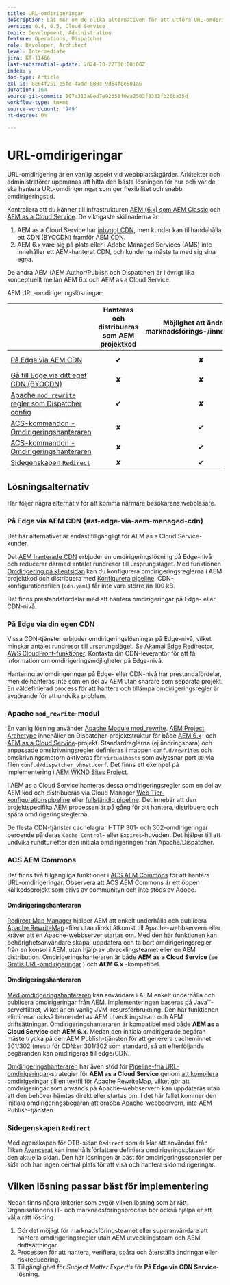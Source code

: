```yaml
---
title: URL-omdirigeringar
description: Läs mer om de olika alternativen för att utföra URL-omdirigering i AEM.
version: 6.4, 6.5, Cloud Service
topic: Development, Administration
feature: Operations, Dispatcher
role: Developer, Architect
level: Intermediate
jira: KT-11466
last-substantial-update: 2024-10-22T00:00:00Z
index: y
doc-type: Article
exl-id: 8e64f251-e5fd-4add-880e-9d54f8e501a6
duration: 164
source-git-commit: 907a313a9ed7e92358f0aa2503f8333fb26ba35d
workflow-type: tm+mt
source-wordcount: '949'
ht-degree: 0%

---
```


# URL-omdirigeringar

URL-omdirigering är en vanlig aspekt vid webbplatsåtgärder. Arkitekter och administratörer uppmanas att hitta den bästa lösningen för hur och var de ska hantera URL-omdirigeringar som ger flexibilitet och snabb omdirigeringstid.

Kontrollera att du känner till infrastrukturen [AEM (6.x) som AEM Classic](https://experienceleague.adobe.com/en/docs/experience-manager-learn/dispatcher-tutorial/chapter-2) och [AEM as a Cloud Service](https://experienceleague.adobe.com/en/docs/experience-manager-cloud-service/content/overview/architecture). De viktigaste skillnaderna är:

1. AEM as a Cloud Service har [inbyggt CDN](https://experienceleague.adobe.com/en/docs/experience-manager-cloud-service/content/implementing/content-delivery/cdn), men kunder kan tillhandahålla ett CDN (BYOCDN) framför AEM CDN.
1. AEM 6.x vare sig på plats eller i Adobe Managed Services (AMS) inte innehåller ett AEM-hanterat CDN, och kunderna måste ta med sig sina egna.

De andra AEM (AEM Author/Publish och Dispatcher) är i övrigt lika konceptuellt mellan AEM 6.x och AEM as a Cloud Service.

AEM URL-omdirigeringslösningar:

|                                                   | Hanteras och distribueras som AEM projektkod | Möjlighet att ändra per marknadsförings-/innehållsteam | AEM som Cloud Service-kompatibel | Var körning av omdirigering sker |
|---------------------------------------------------|:-----------------------:|:---------------------:|:---------------------:| :---------------------:|
| [På Edge via AEM CDN](#at-edge-via-aem-managed-cdn) | ✔ | ✘ | ✔ | Edge/CDN (inbyggt) |
| [Gå till Edge via ditt eget CDN (BYOCDN)](#at-edge-via-bring-your-own-cdn) | ✘ | ✘ | ✔ | Edge/CDN (BYOCDN) |
| [Apache `mod_rewrite` regler som Dispatcher config](#apache-mod_rewrite-module) | ✔ | ✘ | ✔ | Dispatcher |
| [ACS-kommandon - Omdirigeringshanteraren](#redirect-map-manager) | ✘ | ✔ | ✔ | Dispatcher |
| [ACS-kommandon - Omdirigeringshanteraren](#redirect-manager) | ✘ | ✔ | ✔ | AEM / DISPATCHER |
| [Sidegenskapen `Redirect`](#the-redirect-page-property) | ✘ | ✔ | ✔ | AEM |


## Lösningsalternativ

Här följer några alternativ för att komma närmare besökarens webbläsare.

### På Edge via AEM CDN {#at-edge-via-aem-managed-cdn}

Det här alternativet är endast tillgängligt för AEM as a Cloud Service-kunder.

Det [AEM hanterade CDN](https://experienceleague.adobe.com/en/docs/experience-manager-cloud-service/content/implementing/content-delivery/cdn) erbjuder en omdirigeringslösning på Edge-nivå och reducerar därmed antalet rundresor till ursprungsläget. Med funktionen [Omdirigering på klientsidan](https://experienceleague.adobe.com/en/docs/experience-manager-cloud-service/content/implementing/content-delivery/cdn-configuring-traffic#client-side-redirectors) kan du konfigurera omdirigeringsreglerna i AEM projektkod och distribuera med [Konfigurera pipeline](https://experienceleague.adobe.com/en/docs/experience-manager-learn/cloud-service/security/traffic-filter-and-waf-rules/how-to-setup#deploy-rules-through-cloud-manager). CDN-konfigurationsfilen (`cdn.yaml`) får inte vara större än 100 kB.

Det finns prestandafördelar med att hantera omdirigeringar på Edge- eller CDN-nivå.

### På Edge via din egen CDN

Vissa CDN-tjänster erbjuder omdirigeringslösningar på Edge-nivå, vilket minskar antalet rundresor till ursprungsläget. Se [Akamai Edge Redirector](https://techdocs.akamai.com/cloudlets/docs/what-edge-redirector), [AWS CloudFront-funktioner](https://docs.aws.amazon.com/AmazonCloudFront/latest/DeveloperGuide/cloudfront-functions.html). Kontakta din CDN-leverantör för att få information om omdirigeringsmöjligheter på Edge-nivå.

Hantering av omdirigeringar på Edge- eller CDN-nivå har prestandafördelar, men de hanteras inte som en del av AEM utan snarare som separata projekt. En väldefinierad process för att hantera och tillämpa omdirigeringsregler är avgörande för att undvika problem.


### Apache `mod_rewrite`-modul

En vanlig lösning använder [Apache Module mod_rewrite](https://httpd.apache.org/docs/current/mod/mod_rewrite.html). [AEM Project Archetype](https://github.com/adobe/aem-project-archetype) innehåller en Dispatcher-projektstruktur för både [AEM 6.x](https://github.com/adobe/aem-project-archetype/tree/develop/src/main/archetype/dispatcher.ams#file-structure)- och [AEM as a Cloud Service](https://github.com/adobe/aem-project-archetype/tree/develop/src/main/archetype/dispatcher.cloud#file-structure)-projekt. Standardreglerna (ej ändringsbara) och anpassade omskrivningsregler definieras i mappen `conf.d/rewrites` och omskrivningsmotorn aktiveras för `virtualhosts` som avlyssnar port `80` via filen `conf.d/dispatcher_vhost.conf`. Det finns ett exempel på implementering i [AEM WKND Sites Project](https://github.com/adobe/aem-guides-wknd/tree/main/dispatcher/src/conf.d/rewrites).

I AEM as a Cloud Service hanteras dessa omdirigeringsregler som en del av AEM kod och distribueras via Cloud Manager [Web Tier-konfigurationspipeline](https://experienceleague.adobe.com/en/docs/experience-manager-cloud-service/content/implementing/using-cloud-manager/cicd-pipelines/introduction-ci-cd-pipelines) eller [fullständig pipeline](https://experienceleague.adobe.com/en/docs/experience-manager-cloud-service/content/implementing/using-cloud-manager/cicd-pipelines/introduction-ci-cd-pipelines). Det innebär att den projektspecifika AEM processen är på gång för att hantera, distribuera och spåra omdirigeringsreglerna.

De flesta CDN-tjänster cachelagrar HTTP 301- och 302-omdirigeringar beroende på deras `Cache-Control`- eller `Expires`-huvuden. Det hjälper till att undvika rundtur efter den initiala omdirigeringen från Apache/Dispatcher.


### ACS AEM Commons

Det finns två tillgängliga funktioner i [ACS AEM Commons](https://adobe-consulting-services.github.io/acs-aem-commons/) för att hantera URL-omdirigeringar. Observera att ACS AEM Commons är ett öppen källkodsprojekt som drivs av communityn och inte stöds av Adobe.

#### Omdirigeringshanteraren

[Redirect Map Manager](https://adobe-consulting-services.github.io/acs-aem-commons/features/redirect-map-manager/index.html) hjälper AEM att enkelt underhålla och publicera [Apache RewriteMap](https://httpd.apache.org/docs/2.4/rewrite/rewritemap.html) -filer utan direkt åtkomst till Apache-webbservern eller kräver att en Apache-webbserver startas om. Med den här funktionen kan behörighetsanvändare skapa, uppdatera och ta bort omdirigeringsregler från en konsol i AEM, utan hjälp av utvecklingsteamet eller en AEM distribution. Omdirigeringshanteraren är både **AEM as a Cloud Service** (se [Gratis URL-omdirigeringar](https://experienceleague.adobe.com/en/docs/experience-manager-cloud-service/content/implementing/content-delivery/pipeline-free-url-redirects) ) och **AEM 6.x** -kompatibel.

#### Omdirigeringshanteraren

[Med omdirigeringshanteraren](https://adobe-consulting-services.github.io/acs-aem-commons/features/redirect-manager/index.html) kan användare i AEM enkelt underhålla och publicera omdirigeringar från AEM. Implementeringen baseras på Java™-serverfiltret, vilket är en vanlig JVM-resursförbrukning. Den här funktionen eliminerar också beroendet av AEM utvecklingsteam och AEM driftsättningar. Omdirigeringshanteraren är kompatibel med både **AEM as a Cloud Service** och **AEM 6.x**. Medan den initiala omdirigerade begäran måste trycka på den AEM Publish-tjänsten för att generera cacheminnet 301/302 (mest) för CDN:er 301/302 som standard, så att efterföljande begäranden kan omdirigeras till edge/CDN.

[Omdirigeringshanteraren](https://adobe-consulting-services.github.io/acs-aem-commons/features/redirect-manager/index.html) har även stöd för [Pipeline-fria URL-omdirigeringar](https://experienceleague.adobe.com/en/docs/experience-manager-cloud-service/content/implementing/content-delivery/pipeline-free-url-redirects)-strategier för **AEM as a Cloud Service** genom [att kompilera omdirigeringar till en textfil](https://adobe-consulting-services.github.io/acs-aem-commons/features/redirect-manager/subpages/rewritemap.html) för [Apache RewriteMap](https://httpd.apache.org/docs/2.4/rewrite/rewritemap.html), vilket gör att omdirigeringar som används på Apache-webbservern kan uppdateras utan att den behöver hämtas direkt eller startas om. I det här fallet kommer den initiala omdirigeringsbegäran att drabba Apache-webbservern, inte AEM Publish-tjänsten.

### Sidegenskapen `Redirect`

Med egenskapen för OTB-sidan `Redirect` som är klar att användas från fliken [Avancerat](https://experienceleague.adobe.com/docs/experience-manager-cloud-service/content/sites/authoring/sites-console/page-properties.html) kan innehållsförfattare definiera omdirigeringsplatsen för den aktuella sidan. Den här lösningen är bäst för omdirigeringsscenarier per sida och har ingen central plats för att visa och hantera sidomdirigeringar.

## Vilken lösning passar bäst för implementering

Nedan finns några kriterier som avgör vilken lösning som är rätt. Organisationens IT- och marknadsföringsprocess bör också hjälpa er att välja rätt lösning.

1. Gör det möjligt för marknadsföringsteamet eller superanvändare att hantera omdirigeringsregler utan AEM utvecklingsteam och AEM driftsättningar.
1. Processen för att hantera, verifiera, spåra och återställa ändringar eller riskreducering.
1. Tillgänglighet för _Subject Matter Expertis_ för **På Edge via CDN Service**-lösning.
